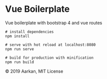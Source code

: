 # Vue Boilerplate
Vue boilerplate with bootstrap 4 
and vue routes



```
# install dependencies
npm install

# serve with hot reload at localhost:8080
npm run serve

# build for production with minification
npm run build
```

© 2019 Aarkan, MIT License
